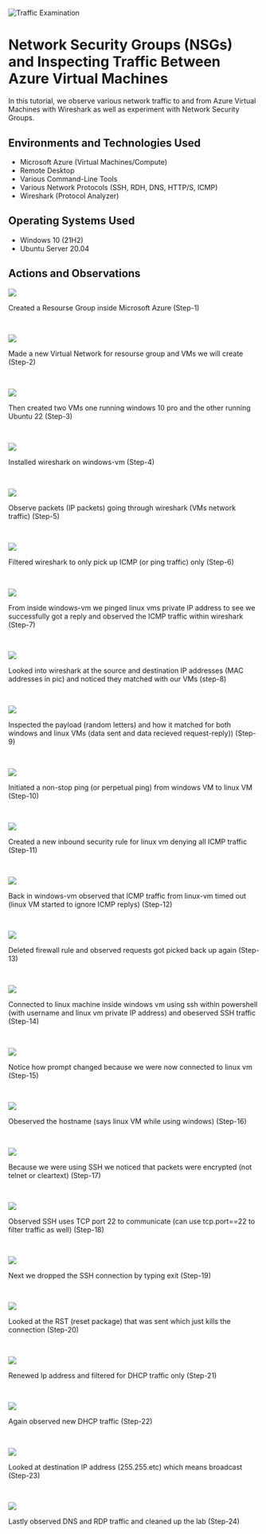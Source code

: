 # <p align="center">
<img src="https://i.imgur.com/Ua7udoS.png" alt="Traffic Examination"/>
</p>

<h1>Network Security Groups (NSGs) and Inspecting Traffic Between Azure Virtual Machines</h1>
In this tutorial, we observe various network traffic to and from Azure Virtual Machines with Wireshark as well as experiment with Network Security Groups. <br />



<h2>Environments and Technologies Used</h2>

- Microsoft Azure (Virtual Machines/Compute)
- Remote Desktop
- Various Command-Line Tools
- Various Network Protocols (SSH, RDH, DNS, HTTP/S, ICMP)
- Wireshark (Protocol Analyzer)

<h2>Operating Systems Used </h2>

- Windows 10 (21H2)
- Ubuntu Server 20.04


<h2>Actions and Observations</h2>

<p>
<img src="https://i.imgur.com/6KPh73h.png"
</p>
<p>
Created a Resourse Group inside Microsoft Azure (Step-1)
</p>
<br />

<p>
<img src="https://i.imgur.com/DKO8aDN.png"
</p>
<p>
Made a new Virtual Network for resourse group and VMs we will create (Step-2)
</p>
<br />

<p>
<img src="https://i.imgur.com/97BM2yE.png"
</p>
<p>
Then created two VMs one running windows 10 pro and the other running Ubuntu 22 (Step-3)
</p>
<br />

<p>
<img src="https://i.imgur.com/7oDY9LV.png"
</p>
<p>
Installed wireshark on windows-vm (Step-4)
</p>
<br />

<p>
<img src="https://i.imgur.com/1d1u9sw.png"
</p>
<p>
Observe packets (IP packets) going through wireshark (VMs network traffic) (Step-5)
</p>
<br />

<p>
<img src="https://i.imgur.com/F2vcViU.png"
</p>
<p>
Filtered wireshark to only pick up ICMP (or ping traffic) only (Step-6)
</p>
<br />

<p>
<img src="https://i.imgur.com/xk2VwoO.png"
</p>
<p>
From inside windows-vm we pinged linux vms private IP address to see we successfully got a reply and observed the ICMP traffic within wireshark (Step-7)
</p>
<br />

<p>
<img src="https://i.imgur.com/Vjuca8N.png"
</p>
<p>
Looked into wireshark at the source and destination IP addresses (MAC addresses in pic) and noticed they matched with our VMs (step-8)
</p>
<br />

<p>
<img src="https://i.imgur.com/GWtnnKm.png"
</p>
<p>
Inspected the payload (random letters) and how it matched for both windows and linux VMs (data sent and data recieved request-reply)) (Step-9)
</p>
<br />

<p>
<img src="https://i.imgur.com/sOnfAOU.png"
</p>
<p>
Initiated a non-stop ping (or perpetual ping) from windows VM to linux VM (Step-10)
</p>
<br />

<p>
<img src="https://i.imgur.com/8ZW3ljS.png"
</p>
<p>
Created a new inbound security rule for linux vm denying all ICMP traffic (Step-11)
</p>
<br />

<p>
<img src="https://i.imgur.com/eyFDvK5.png"
</p>
<p>
Back in windows-vm observed that ICMP traffic from linux-vm timed out (linux VM started to ignore ICMP replys) (Step-12)
</p>
<br />

<p>
<img src="https://i.imgur.com/kUhH10l.png"
</p>
<p>
Deleted firewall rule and observed requests got picked back up again (Step-13)
</p>
<br />

<p>
<img src="https://i.imgur.com/HgrSkY7.png"
</p>
<p>
Connected to linux machine inside windows vm using ssh within powershell (with username and linux vm private IP address) and obeserved SSH traffic (Step-14)
</p>
<br />

<p>
<img src="https://i.imgur.com/7m7jtVd.png"
</p>
<p>
Notice how prompt changed because we were now connected to linux vm (Step-15)
</p>
<br />

<p>
<img src="https://i.imgur.com/XDRE4Gt.png"
</p>
<p>
Obeserved the hostname (says linux VM while using windows) (Step-16)
</p>
<br />

<p>
<img src="https://i.imgur.com/7PvQsHS.png"
</p>
<p>
Because we were using SSH we noticed that packets were encrypted (not telnet or cleartext) (Step-17)
</p>
<br />

<p>
<img src="https://i.imgur.com/ejjXNZZ.png"
</p>
<p>
Observed SSH uses TCP port 22 to communicate (can use tcp.port==22 to filter traffic as well) (Step-18)
</p>
<br />

<p>
<img src="https://i.imgur.com/usmOZgr.png"
</p>
<p>
Next we dropped the SSH connection by typing exit (Step-19)
</p>
<br />

<p>
<img src="https://i.imgur.com/xA8QvpJ.png"
</p>
<p>
Looked at the RST (reset package) that was sent which just kills the connection (Step-20)
</p>
<br />

<p>
<img src="https://i.imgur.com/jS1Zvej.png"
</p>
<p>
Renewed Ip address and filtered for DHCP traffic only (Step-21)
</p>
<br />

<p>
<img src="https://i.imgur.com/xilYttj.png"
</p>
<p>
Again observed new DHCP traffic (Step-22)
</p>
<br />

<p>
<img src="https://i.imgur.com/LTI5uyh.png"
</p>
<p>
Looked at destination IP address (255.255.etc) which means broadcast (Step-23)
</p>
<br />

<p>
<img src="https://i.imgur.com/E1yKPcg.png"
</p>
<p>
Lastly observed DNS and RDP traffic and cleaned up the lab (Step-24)
</p>

